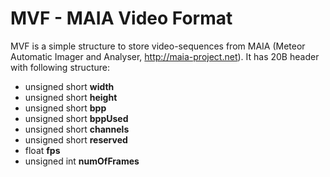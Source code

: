 MVF - MAIA Video Format
===

MVF is a simple structure to store video-sequences from MAIA (Meteor Automatic Imager and Analyser, http://maia-project.net). It has 20B header with following structure:

* unsigned short **width**
* unsigned short **height**
* unsigned short **bpp**
* unsigned short **bppUsed**
* unsigned short **channels**
* unsigned short **reserved**
* float **fps**
* unsigned int **numOfFrames**
